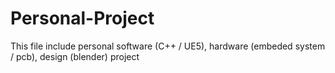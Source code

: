 # Personal-Project
This file include personal software (C++ / UE5), hardware (embeded system / pcb), design (blender)  project

